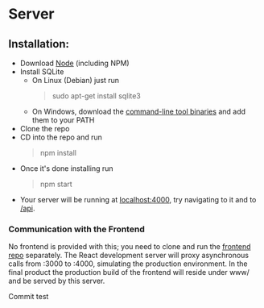# Server

## Installation:

* Download [Node](https://nodejs.org/) (including NPM)
* Install SQLite
  * On Linux (Debian) just run
    > sudo apt-get install sqlite3
  * On Windows, download the [command-line tool binaries](https://www.sqlite.org/download.html) and add them to your PATH
* Clone the repo
* CD into the repo and run
  > npm install
* Once it's done installing run
  > npm start
* Your server will be running at [localhost:4000](http://localhost:4000), try navigating to it and to [/api](http://localhost:4000/api).

### Communication with the Frontend

No frontend is provided with this; you need to clone and run the [frontend repo](https://github.com/gregdumb/cs160-frontend) separately. The React development server will proxy asynchronous calls from :3000 to :4000, simulating the production environment. In the final product the production build of the frontend will reside under www/ and be served by this server.

Commit test
